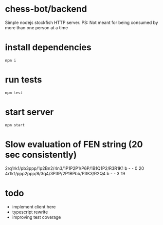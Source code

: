 # chess-bot/backend

Simple nodejs stockfish HTTP server.
PS: Not meant for being consumed by more than one person at a time

# install dependencies

`npm i`

# run tests

`npm test`

# start server

`npm start`

# Slow evaluation of FEN string (20 sec consistently)

2rq1rk1/pb3ppp/1p2Bn2/4n3/1P1P2P1/P6P/1B1Q1P2/R3R1K1 b - - 0 20
4r1k1/ppp2ppp/8/3q4/3P3P/2P1BPbb/P3K3/R2Q4 b - - 3 19

# todo

- implement client here
- typescript rewrite
- improving test coverage
